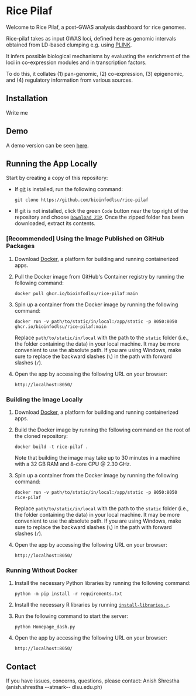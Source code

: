# Rice Pilaf
Welcome to Rice Pilaf, a post-GWAS analysis dashboard for rice genomes.

Rice-pilaf takes as input GWAS loci, defined here as genomic intervals obtained from LD-based clumping e.g. using [PLINK](https://zzz.bwh.harvard.edu/plink/clump.shtml).

It infers possible biological mechanisms by evaluating the enrichment of the loci in co-expression modules and in transcription factors.

To do this, it collates (1) pan-genomic, (2) co-expression, (3) epigenomic, and (4) regulatory information from various sources.

## Installation
Write me

## Demo
A demo version can be seen [here](http://165.22.55.49/).

## Running the App Locally

Start by creating a copy of this repository:
- If [git](https://git-scm.com/) is installed, run the following command:
   ```
   git clone https://github.com/bioinfodlsu/rice-pilaf
   ```

- If git is not installed, click the green `Code` button near the top right of the repository and choose [`Download ZIP`](https://github.com/bioinfodlsu/rice-pilaf/archive/refs/heads/main.zip). Once the zipped folder has been downloaded, extract its contents.

### [Recommended] Using the Image Published on GitHub Packages
1. Download [Docker](https://www.docker.com/), a platform for building and running containerized apps.
2. Pull the Docker image from GitHub's Container registry by running the following command:
   ```
   docker pull ghcr.io/bioinfodlsu/rice-pilaf:main
   ```

3. Spin up a container from the Docker image by running the following command:
   ```
   docker run -v path/to/static/in/local:/app/static -p 8050:8050 ghcr.io/bioinfodlsu/rice-pilaf:main
   ```

   Replace `path/to/static/in/local` with the path to the `static` folder (i.e., the folder containing the data) in your local machine. It may be more convenient to use the absolute path. If you are using Windows, make sure to replace the backward slashes (`\`) in the path with forward slashes (`/`).
   
4. Open the app by accessing the following URL on your browser:
   ```
   http://localhost:8050/
   ```
   
### Building the Image Locally
1. Download [Docker](https://www.docker.com/), a platform for building and running containerized apps.
2. Build the Docker image by running the following command on the root of the cloned repository:
   ```
   docker build -t rice-pilaf .
   ``` 
   
   Note that building the image may take up to 30 minutes in a machine with a 32 GB RAM and 8-core CPU @ 2.30 GHz. 

3. Spin up a container from the Docker image by running the following command:
   ```
   docker run -v path/to/static/in/local:/app/static -p 8050:8050 rice-pilaf
   ```

   Replace `path/to/static/in/local` with the path to the `static` folder (i.e., the folder containing the data) in your local machine. It may be more convenient to use the absolute path. If you are using Windows, make sure to replace the backward slashes (`\`) in the path with forward slashes (`/`).
   
4. Open the app by accessing the following URL on your browser:
   ```
   http://localhost:8050/
   ```

### Running Without Docker
1. Install the necessary Python libraries by running the following command:
   ```
   python -m pip install -r requirements.txt
   ```

2. Install the necessary R libraries by running [`install-libraries.r`](https://github.com/bioinfodlsu/rice-pilaf/blob/main/install-libraries.r).

3. Run the following command to start the server:
   ```
   python Homepage_dash.py
   ```
   
4. Open the app by accessing the following URL on your browser:
   ```
   http://localhost:8050/
   ```

## Contact
If you have issues, concerns, questions, please contact: Anish Shrestha (anish.shrestha --atmark-- dlsu.edu.ph)
